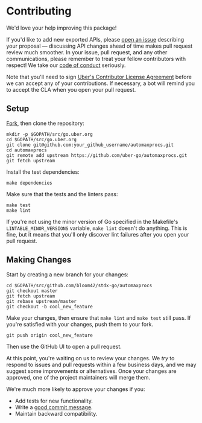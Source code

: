 # Contributing

We'd love your help improving this package!

If you'd like to add new exported APIs, please [open an issue][open-issue]
describing your proposal &mdash; discussing API changes ahead of time makes
pull request review much smoother. In your issue, pull request, and any other
communications, please remember to treat your fellow contributors with
respect! We take our [code of conduct](CODE_OF_CONDUCT.md) seriously.

Note that you'll need to sign [Uber's Contributor License Agreement][cla]
before we can accept any of your contributions. If necessary, a bot will remind
you to accept the CLA when you open your pull request.

## Setup

[Fork][fork], then clone the repository:

```
mkdir -p $GOPATH/src/go.uber.org
cd $GOPATH/src/go.uber.org
git clone git@github.com:your_github_username/automaxprocs.git
cd automaxprocs
git remote add upstream https://github.com/uber-go/automaxprocs.git
git fetch upstream
```

Install the test dependencies:

```
make dependencies
```

Make sure that the tests and the linters pass:

```
make test
make lint
```

If you're not using the minor version of Go specified in the Makefile's
`LINTABLE_MINOR_VERSIONS` variable, `make lint` doesn't do anything. This is
fine, but it means that you'll only discover lint failures after you open your
pull request.

## Making Changes

Start by creating a new branch for your changes:

```
cd $GOPATH/src/github.com/bloom42/stdx-go/automaxprocs
git checkout master
git fetch upstream
git rebase upstream/master
git checkout -b cool_new_feature
```

Make your changes, then ensure that `make lint` and `make test` still pass. If
you're satisfied with your changes, push them to your fork.

```
git push origin cool_new_feature
```

Then use the GitHub UI to open a pull request.

At this point, you're waiting on us to review your changes. We *try* to respond
to issues and pull requests within a few business days, and we may suggest some
improvements or alternatives. Once your changes are approved, one of the
project maintainers will merge them.

We're much more likely to approve your changes if you:

* Add tests for new functionality.
* Write a [good commit message][commit-message].
* Maintain backward compatibility.

[fork]: https://github.com/uber-go/automaxprocs/fork
[open-issue]: https://github.com/uber-go/automaxprocs/issues/new
[cla]: https://cla-assistant.io/uber-go/automaxprocs
[commit-message]: http://tbaggery.com/2008/04/19/a-note-about-git-commit-messages.html
